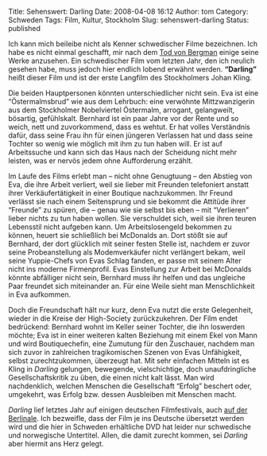 Title: Sehenswert: Darling
Date: 2008-04-08 16:12
Author: tom
Category: Schweden
Tags: Film, Kultur, Stockholm
Slug: sehenswert-darling
Status: published

Ich kann mich beileibe nicht als Kenner schwedischer Filme bezeichnen.
Ich habe es nicht einmal geschafft, mir nach dem [Tod von
Bergman](http://www.fiket.de/2007/07/30/ingmar-bergman-gestorben/)
einige seine Werke anzusehen. Ein schwedischer Film vom letzten Jahr,
den ich neulich gesehen habe, muss jedoch hier endlich lobend erwähnt
werden. **“Darling”** heißt dieser Film und ist der erste Langfilm des
Stockholmers Johan Kling.

Die beiden Hauptpersonen könnten unterschiedlicher nicht sein. Eva ist
eine “Östermalmsbrud” wie aus dem Lehrbuch: eine verwöhnte
Mittzwanzigerin aus dem Stockholmer Nobelviertel Östermalm, arrogant,
gelangweilt, bösartig, gefühlskalt. Bernhard ist ein paar Jahre vor der
Rente und so weich, nett und zuvorkommend, dass es wehtut. Er hat volles
Verständnis dafür, dass seine Frau ihn für einen jüngeren Verlassen hat
und dass seine Tochter so wenig wie möglich mit ihm zu tun haben will.
Er ist auf Arbeitssuche und kann sich das Haus nach der Scheidung nicht
mehr leisten, was er nervös jedem ohne Aufforderung erzählt.

Im Laufe des Films erlebt man – nicht ohne Genugtuung – den Abstieg von
Eva, die ihre Arbeit verliert, weil sie lieber mit Freunden telefoniert
anstatt ihrer Verkäufertätigkeit in einer Boutique nachzukommen. Ihr
Freund verlässt sie nach einem Seitensprung und sie bekommt die Attitüde
ihrer “Freunde” zu spüren, die – genau wie sie selbst bis eben – mit
“Verlieren” lieber nichts zu tun haben wollen. Sie verschuldet sich,
weil sie ihren teuren Lebensstil nicht aufgeben kann. Um
Arbeitslosengeld bekommen zu können, heuert sie schließlich bei
McDonalds an. Dort stößt sie auf Bernhard, der dort glücklich mit seiner
festen Stelle ist, nachdem er zuvor seine Probeanstellung als
Modemverkäufer nicht verlängert bekam, weil seine Yuppie-Chefs von Evas
Schlag fanden, er passe mit seinem Alter nicht ins moderne Firmenprofil.
Evas Einstellung zur Arbeit bei McDonalds könnte abfälliger nicht sein,
Bernhard muss ihr helfen und das ungleiche Paar freundet sich
miteinander an. Für eine Weile sieht man Menschlichkeit in Eva
aufkommen.

Doch die Freundschaft hält nur kurz, denn Eva nutzt die erste
Gelegenheit, wieder in die Kreise der High-Society zurückzukehren. Der
Film endet bedrückend: Bernhard wohnt im Keller seiner Tochter, die ihn
loswerden möchte; Eva ist in einer weiteren kalten Beziehung mit einem
Ekel von Mann und wird Boutiquechefin, eine Zumutung für den Zuschauer,
nachdem man sich zuvor in zahlreichen tragikomischen Szenen von Evas
Unfähigkeit, selbst zurechtzukommen, überzeugt hat. Mit sehr einfachen
Mitteln ist es Kling in *Darling* gelungen, bewegende, vielschichtige,
doch unaufdringliche Gesellschaftskritik zu üben, die einen nicht kalt
lässt. Man wird nachdenklich, welchen Menschen die Gesellschaft “Erfolg”
beschert oder, umgekehrt, was Erfolg bzw. dessen Ausbleiben mit Menschen
macht.

*Darling* lief letztes Jahr auf einigen deutschen Filmfestivals, auch
[auf der
Berlinale](http://www.festivalblog.com/archives/2007/10/60jahrige_sind.php5).
Ich bezweifle, dass der Film je ins Deutsche übersetzt werden wird und
die hier in Schweden erhältliche DVD hat leider nur schwedische und
norwegische Untertitel. Allen, die damit zurecht kommen, sei *Darling*
aber hiermit ans Herz gelegt.

